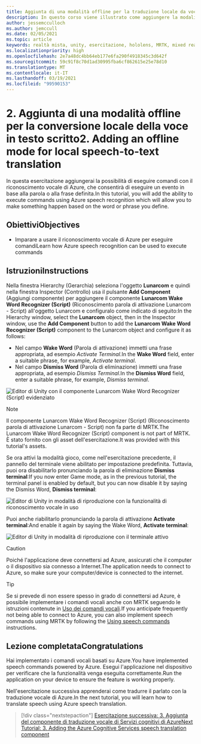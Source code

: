 ```yaml
---
title: Aggiunta di una modalità offline per la traduzione locale da voce a testo
description: In questo corso viene illustrato come aggiungere la modalità offline per la conversione locale della voce in testo scritto in applicazioni di realtà mista.
author: jessemcculloch
ms.author: jemccull
ms.date: 02/05/2021
ms.topic: article
keywords: realtà mista, unity, esercitazione, hololens, MRTK, mixed reality toolkit, UWP, ancoraggi nello spazio di Azure, riconoscimento vocale, Windows 10
ms.localizationpriority: high
ms.openlocfilehash: 2e7a48dc4bb64eb177e6fa290f4918345c3d642f
ms.sourcegitcommit: 59c91f8c70d1ad30995fba6cf862615e25e78d10
ms.translationtype: MT
ms.contentlocale: it-IT
ms.lasthandoff: 03/19/2021
ms.locfileid: "99590153"
---
```

# <a name="2-adding-an-offline-mode-for-local-speech-to-text-translation"></a><span data-ttu-id="c6fcb-104">2. Aggiunta di una modalità offline per la conversione locale della voce in testo scritto</span><span class="sxs-lookup"><span data-stu-id="c6fcb-104">2. Adding an offline mode for local speech-to-text translation</span></span>

<span data-ttu-id="c6fcb-105">In questa esercitazione aggiungerai la possibilità di eseguire comandi con il riconoscimento vocale di Azure, che consentirà di eseguire un evento in base alla parola o alla frase definita.</span><span class="sxs-lookup"><span data-stu-id="c6fcb-105">In this tutorial, you will add the ability to execute commands using Azure speech recognition which will allow you to make something happen based on the word or phrase you define.</span></span>

## <a name="objectives"></a><span data-ttu-id="c6fcb-106">Obiettivi</span><span class="sxs-lookup"><span data-stu-id="c6fcb-106">Objectives</span></span>

* <span data-ttu-id="c6fcb-107">Imparare a usare il riconoscimento vocale di Azure per eseguire comandi</span><span class="sxs-lookup"><span data-stu-id="c6fcb-107">Learn how Azure speech recognition can be used to execute commands</span></span>

## <a name="instructions"></a><span data-ttu-id="c6fcb-108">Istruzioni</span><span class="sxs-lookup"><span data-stu-id="c6fcb-108">Instructions</span></span>

<span data-ttu-id="c6fcb-109">Nella finestra Hierarchy (Gerarchia) seleziona l'oggetto **Lunarcom** e quindi nella finestra Inspector (Controllo) usa il pulsante **Add Component** (Aggiungi componente) per aggiungere il componente **Lunarcom Wake Word Recognizer (Script)** (Riconoscimento parola di attivazione Lunarcom - Script) all'oggetto Lunarcom e configuralo come indicato di seguito:</span><span class="sxs-lookup"><span data-stu-id="c6fcb-109">In the Hierarchy window, select the **Lunarcom** object, then in the Inspector window, use the **Add Component** button to add the **Lunarcom Wake Word Recognizer (Script)** component to the Lunarcom object and configure it as follows:</span></span>

* <span data-ttu-id="c6fcb-110">Nel campo **Wake Word** (Parola di attivazione) immetti una frase appropriata, ad esempio _Activate Terminal_.</span><span class="sxs-lookup"><span data-stu-id="c6fcb-110">In the **Wake Word** field, enter a suitable phrase, for example, _Activate terminal_.</span></span>
* <span data-ttu-id="c6fcb-111">Nel campo **Dismiss Word** (Parola di eliminazione) immetti una frase appropriata, ad esempio _Dismiss Terminal_.</span><span class="sxs-lookup"><span data-stu-id="c6fcb-111">In the **Dismiss Word** field, enter a suitable phrase, for example, _Dismiss terminal_.</span></span>

![Editor di Unity con il componente Lunarcom Wake Word Recognizer (Script) evidenziato](images/mrlearning-speech/tutorial2-section1-step1-1.png)

> [!NOTE]
> <span data-ttu-id="c6fcb-113">Il componente Lunarcom Wake Word Recognizer (Script) (Riconoscimento parola di attivazione Lunarcom - Script) non fa parte di MRTK.</span><span class="sxs-lookup"><span data-stu-id="c6fcb-113">The Lunarcom Wake Word Recognizer (Script) component is not part of MRTK.</span></span> <span data-ttu-id="c6fcb-114">È stato fornito con gli asset dell'esercitazione.</span><span class="sxs-lookup"><span data-stu-id="c6fcb-114">It was provided with this tutorial's assets.</span></span>

<span data-ttu-id="c6fcb-115">Se ora attivi la modalità gioco, come nell'esercitazione precedente, il pannello del terminale viene abilitato per impostazione predefinita. Tuttavia, puoi ora disabilitarlo pronunciando la parola di eliminazione **Dismiss terminal**:</span><span class="sxs-lookup"><span data-stu-id="c6fcb-115">If you now enter Game mode, as in the previous tutorial, the terminal panel is enabled by default, but you can now disable it by saying the Dismiss Word, **Dismiss terminal**:</span></span>

![Editor di Unity in modalità di riproduzione con la funzionalità di riconoscimento vocale in uso](images/mrlearning-speech/tutorial2-section1-step1-2.png)

<span data-ttu-id="c6fcb-117">Puoi anche riabilitarlo pronunciando la parola di attivazione **Activate terminal**:</span><span class="sxs-lookup"><span data-stu-id="c6fcb-117">And enable it again by saying the Wake Word, **Activate terminal**:</span></span>

![Editor di Unity in modalità di riproduzione con il terminale attivo](images/mrlearning-speech/tutorial2-section1-step1-3.png)

> [!CAUTION]
> <span data-ttu-id="c6fcb-119">Poiché l'applicazione deve connettersi ad Azure, assicurati che il computer o il dispositivo sia connesso a Internet.</span><span class="sxs-lookup"><span data-stu-id="c6fcb-119">The application needs to connect to Azure, so make sure your computer/device is connected to the internet.</span></span>

> [!TIP]
> <span data-ttu-id="c6fcb-120">Se si prevede di non essere spesso in grado di connettersi ad Azure, è possibile implementare i comandi vocali anche con MRTK seguendo le istruzioni contenute in [Uso dei comandi vocali](mr-learning-base-09.md).</span><span class="sxs-lookup"><span data-stu-id="c6fcb-120">If you anticipate frequently not being able to connect to Azure, you can also implement speech commands using MRTK by following the [Using speech commands](mr-learning-base-09.md) instructions.</span></span>

## <a name="congratulations"></a><span data-ttu-id="c6fcb-121">Lezione completata</span><span class="sxs-lookup"><span data-stu-id="c6fcb-121">Congratulations</span></span>

<span data-ttu-id="c6fcb-122">Hai implementato i comandi vocali basati su Azure.</span><span class="sxs-lookup"><span data-stu-id="c6fcb-122">You have implemented speech commands powered by Azure.</span></span> <span data-ttu-id="c6fcb-123">Esegui l'applicazione nel dispositivo per verificare che la funzionalità venga eseguita correttamente.</span><span class="sxs-lookup"><span data-stu-id="c6fcb-123">Run the application on your device to ensure the feature is working properly.</span></span>

<span data-ttu-id="c6fcb-124">Nell'esercitazione successiva apprenderai come tradurre il parlato con la traduzione vocale di Azure.</span><span class="sxs-lookup"><span data-stu-id="c6fcb-124">In the next tutorial, you will learn how to translate speech using Azure speech translation.</span></span>

> [!div class="nextstepaction"]
> [<span data-ttu-id="c6fcb-125">Esercitazione successiva: 3. Aggiunta del componente di traduzione vocale di Servizi cognitivi di Azure</span><span class="sxs-lookup"><span data-stu-id="c6fcb-125">Next Tutorial: 3. Adding the Azure Cognitive Services speech translation component</span></span>](mrlearning-speechSDK-ch3.md)
